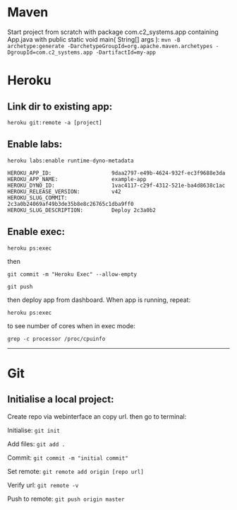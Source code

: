 # Maven
Start project from scratch with package com.c2_systems.app containing App.java with public static void main( String[] args ):
`mvn -B archetype:generate -DarchetypeGroupId=org.apache.maven.archetypes -DgroupId=com.c2_systems.app -DartifactId=my-app`

# Heroku

## Link dir to existing app:

`heroku git:remote -a [project]`

## Enable labs:

`heroku labs:enable runtime-dyno-metadata`

```
HEROKU_APP_ID:                   9daa2797-e49b-4624-932f-ec3f9688e3da
HEROKU_APP_NAME:                 example-app
HEROKU_DYNO_ID:                  1vac4117-c29f-4312-521e-ba4d8638c1ac
HEROKU_RELEASE_VERSION:          v42
HEROKU_SLUG_COMMIT:              2c3a0b24069af49b3de35b8e8c26765c1dba9ff0
HEROKU_SLUG_DESCRIPTION:         Deploy 2c3a0b2
```

## Enable exec:

`heroku ps:exec`

then

`git commit -m "Heroku Exec" --allow-empty`

`git push`

then deploy app from  dashboard.
When app is running, repeat:

`heroku ps:exec`

to see number of cores when in  exec mode:

`grep -c processor /proc/cpuinfo`

---
# Git

## Initialise a local project:
Create repo via webinterface an copy url.
then go to terminal:

Initialise:
`git init`

Add files:
`git add .`

Commit:
`git commit -m "initial commit"`

Set remote:
`git remote add origin [repo url]`

Verify url:
`git remote -v`

Push to remote:
`git push origin master`
